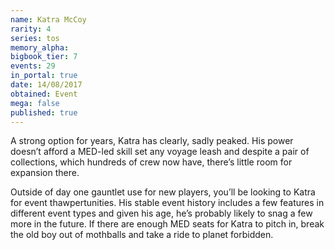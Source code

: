 ```yaml
---
name: Katra McCoy
rarity: 4
series: tos
memory_alpha:
bigbook_tier: 7
events: 29
in_portal: true
date: 14/08/2017
obtained: Event
mega: false
published: true
---
```


A strong option for years, Katra has clearly, sadly peaked. His power doesn’t afford a MED-led skill set any voyage leash and despite a pair of collections, which hundreds of crew now have, there’s little room for expansion there.

Outside of day one gauntlet use for new players, you’ll be looking to Katra for event thawpertunities. His stable event history includes a few features in different event types and given his age, he’s probably likely to snag a few more in the future. If there are enough MED seats for Katra to pitch in, break the old boy out of mothballs and take a ride to planet forbidden.
